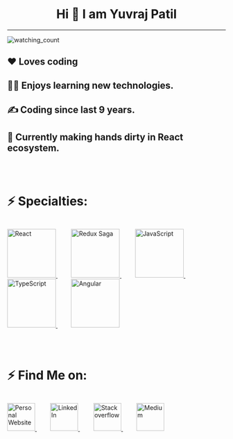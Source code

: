 <h1 align="center">
  
</h1>

<h1 align="center">
  Hi 👋 I am Yuvraj Patil
</h1>

<hr>

<p align="left"> 
  <img src="https://komarev.com/ghpvc/?username=yuvi1422&color=brightgreen" alt="watching_count" />
</p>

<h2>❤️ Loves coding<br></h2>
<h2>🏄‍♂️ Enjoys learning new technologies.</h2>
<h2>✍️ Coding since last 9 years.</h2>
<h2>🌱 Currently making hands dirty in React ecosystem.</h2>
                                                              
                                                          
<br><br>

<h1>
⚡ Specialties:
</h1>

<br>

<a href="#">
  <img title="React" style="width:7rem; height:auto" src="https://user-images.githubusercontent.com/5191208/135761608-a705d42f-1a38-4e72-ba3c-1c0bbcd20543.png"/>
</a>
&nbsp;&nbsp;&nbsp;&nbsp;&nbsp;&nbsp;&nbsp;

<a href="#">
  <img title="Redux Saga" style="width:7rem; height:auto" src="https://user-images.githubusercontent.com/5191208/135762531-abfefe5e-6b36-4d81-82ac-34f26d1648fe.png"/>
</a>
&nbsp;&nbsp;&nbsp;&nbsp;&nbsp;&nbsp;&nbsp;

<a href="#">
  <img title="JavaScript" style="width:7rem; height:auto" src="https://user-images.githubusercontent.com/5191208/135764730-a29a6935-596e-42d9-b3dc-44e8f21c10d9.png"/>
</a>
&nbsp;&nbsp;&nbsp;&nbsp;&nbsp;&nbsp;&nbsp;

<a href="#">
  <img title="TypeScript" style="width:7rem; height:auto" src="https://user-images.githubusercontent.com/5191208/135764624-04cfdc2c-022b-4826-a082-df14982bf12c.png"/>
</a>
&nbsp;&nbsp;&nbsp;&nbsp;&nbsp;&nbsp;&nbsp;

<a href="#">
  <img title="Angular" style="width:7rem; height:auto" src="https://user-images.githubusercontent.com/5191208/135764552-0f956a91-27c2-465d-82ed-209a7338c099.png"/>
</a>

<br><br>

<h1>
⚡ Find Me on:
</h1>


<br>

<a href="http://www.yuvrajpatil.com" target="_blank">
  <img title="Personal Website" style="width:4rem; height:auto" src="https://user-images.githubusercontent.com/5191208/135764150-0751d7ae-7722-49a7-9443-994ce9537447.png"/>
</a>
&nbsp;&nbsp;&nbsp;&nbsp;&nbsp;&nbsp;&nbsp;

<a href="https://www.linkedin.com/in/yuvi1422/" target="_blank">
  <img title="LinkedIn" style="width:4rem; height:auto" src="https://user-images.githubusercontent.com/5191208/135764013-aab34e79-8a94-468d-903e-1b7430581709.png"/>
</a>
&nbsp;&nbsp;&nbsp;&nbsp;&nbsp;&nbsp;&nbsp;

<a href="https://stackoverflow.com/users/1802179/yuvraj-patil?tab=profile" target="_blank">
  <img title="Stackoverflow" style="width:4rem; height:auto" src="https://user-images.githubusercontent.com/5191208/135764014-d4c9df11-6b51-4e8d-bb4f-ce2836c67828.png"/>
</a>
&nbsp;&nbsp;&nbsp;&nbsp;&nbsp;&nbsp;&nbsp;

<a href="https://yuvraj-patil.medium.com/" target="_blank">
  <img title="Medium" style="width:4rem; height:auto" src="https://user-images.githubusercontent.com/5191208/135764234-1410dfbd-e488-49d0-97cd-f39a48eeac70.jpg"/>
</a>


<!--
**yuvi1422/yuvi1422** is a ✨ _special_ ✨ repository because its `README.md` (this file) appears on your GitHub profile.

Here are some ideas to get you started:

- 🔭 I’m currently working on ...
- 🌱 I’m currently learning ...
- 👯 I’m looking to collaborate on ...
- 🤔 I’m looking for help with ...
- 💬 Ask me about ...
- 📫 How to reach me: ...
- 😄 Pronouns: ...
- ⚡ Fun fact: ...
-->
